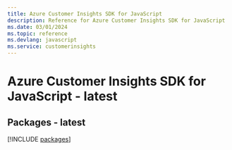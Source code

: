 ```yaml
---
title: Azure Customer Insights SDK for JavaScript
description: Reference for Azure Customer Insights SDK for JavaScript
ms.date: 03/01/2024
ms.topic: reference
ms.devlang: javascript
ms.service: customerinsights
---
```

# Azure Customer Insights SDK for JavaScript - latest
## Packages - latest
[!INCLUDE [packages](customer-insights-index.md)]